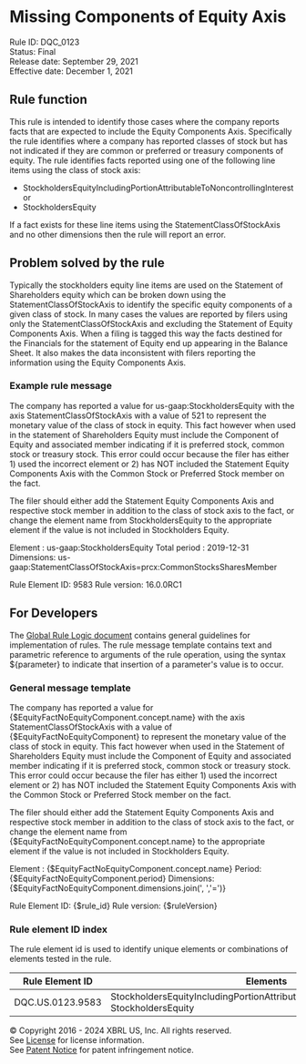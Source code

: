 # Missing Components of Equity Axis  
Rule ID: DQC_0123  
Status: Final  
Release date: September 29, 2021  
Effective date: December 1, 2021  
  
## Rule function
This rule is intended to identify those cases where the company reports facts that are expected to include the Equity Components Axis. Specifically the rule identifies where a company has reported classes of stock but has not indicated if they are common or preferred or treasury components of equity. The rule identifies facts reported using one of the following line items using the class of stock axis:

*   StockholdersEquityIncludingPortionAttributableToNoncontrollingInterest or 
*   StockholdersEquity

If a fact exists for these line items using the StatementClassOfStockAxis and no other dimensions then the rule will report an error.

## Problem solved by the rule
Typically the stockholders equity  line items are used on the Statement of Shareholders equity which can be broken down using the StatementClassOfStockAxis to identify the specific equity components of a given class of stock.  In many cases the values are reported by filers  using only the StatementClassOfStockAxis and excluding the Statement of Equity Components Axis. When a filing is tagged this way the facts destined for the Financials for the statement of Equity end up appearing in the Balance Sheet.  It also makes the data inconsistent with filers reporting the information using the Equity Components Axis.

### Example rule message
The company has reported a value for us-gaap:StockholdersEquity with the axis StatementClassOfStockAxis with a value of 521 to represent the monetary value of the class of stock in equity. This fact however when used in the statement of Shareholders Equity must include the Component of Equity and associated member indicating if it is preferred stock, common stock or treasury stock. This error could occur because the filer has either 1) used the incorrect element or 2) has NOT included the Statement Equity Components Axis with the Common Stock or Preferred Stock member on the fact. 

The filer should either add the Statement Equity Components Axis and respective stock member in addition to the class of stock axis to the fact, or change the element name from StockholdersEquity to the appropriate element if the value is not included in Stockholders Equity.

Element : us-gaap:StockholdersEquity
Total period : 2019-12-31 
Dimensions:  us-gaap:StatementClassOfStockAxis=prcx:CommonStocksSharesMember

Rule Element ID: 9583
Rule version: 16.0.0RC1

## For Developers  
The [Global Rule Logic document](https://github.com/DataQualityCommittee/dqc_us_rules/blob/master/docs/GlobalRuleLogic.md) contains general guidelines for implementation of rules. The rule message template contains text and parametric reference to arguments of the rule operation, using the syntax ${parameter} to indicate that insertion of a parameter's value is to occur.  
  
### General message template  
The company has reported a value for {$EquityFactNoEquityComponent.concept.name} with the axis StatementClassOfStockAxis with a value of {$EquityFactNoEquityComponent} to represent the monetary value of the class of stock in equity. This fact however when used in the Statement of Shareholders Equity must include the Component of Equity and associated member indicating if it is preferred stock, common stock or treasury stock. This error could occur because the filer has either 1) used the incorrect element or 2) has NOT included the Statement Equity Components Axis with the Common Stock or Preferred Stock member on the fact. 

The filer should either add the Statement Equity Components Axis and respective stock member in addition to the class of stock axis to the fact, or change the element name from {$EquityFactNoEquityComponent.concept.name} to the appropriate element if the value is not included in Stockholders Equity.

Element : {$EquityFactNoEquityComponent.concept.name}
Period:  {$EquityFactNoEquityComponent.period} 
Dimensions:  {$EquityFactNoEquityComponent.dimensions.join(', ','=')}

Rule Element ID: {$rule_id}
Rule version: {$ruleVersion}
  
### Rule element ID index  
The rule element id is used to identify unique elements or combinations of elements tested in the rule.

|Rule Element ID|Elements|
|--- |--- |
|DQC.US.0123.9583|StockholdersEquityIncludingPortionAttributableToNoncontrollingInterest, StockholdersEquity|
  
© Copyright 2016 - 2024 XBRL US, Inc. All rights reserved.   
See [License](https://xbrl.us/dqc-license) for license information.  
See [Patent Notice](https://xbrl.us/dqc-patent) for patent infringement notice.  